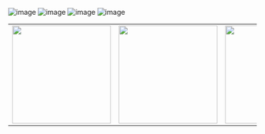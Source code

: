 ![image](https://github.com/user-attachments/assets/3753a927-05fc-4806-931f-62aca05ec639)
![image](https://github.com/user-attachments/assets/c3f178ca-b2b1-4f74-9e9b-870a9d78e052)
![image](https://github.com/user-attachments/assets/d107f29e-347e-4f15-82de-e9476ad02336)
![image](https://github.com/user-attachments/assets/b16f9153-0950-4bd3-8790-a4cca05caceb)

<table>
  <tr>
    <td><img src="https://github.com/user-attachments/assets/c3f178ca-b2b1-4f74-9e9b-870a9d78e052" width="200"></td>
    <td><img src="https://github.com/user-attachments/assets/d107f29e-347e-4f15-82de-e9476ad02336" width="200"></td>
    <td><img src="https://github.com/user-attachments/assets/b16f9153-0950-4bd3-8790-a4cca05caceb" width="200"></td>
  </tr>
</table>
